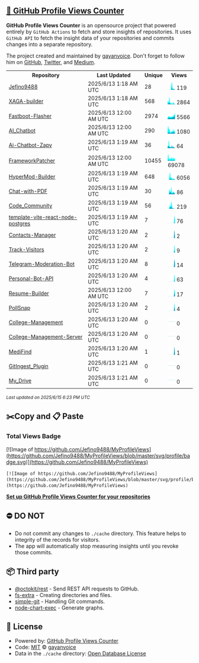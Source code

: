 ## [🚀 GitHub Profile Views Counter](https://github.com/gayanvoice/github-profile-views-counter)
**GitHub Profile Views Counter** is an opensource project that powered entirely by  `GitHub Actions` to fetch and store insights of repositories.
It uses `GitHub API` to fetch the insight data of your repositories and commits changes into a separate repository.

The project created and maintained by [gayanvoice](https://github.com/gayanvoice). Don't forget to follow him on [GitHub](https://github.com/gayanvoice), [Twitter](https://twitter.com/gayanvoice), and [Medium](https://gayanvoice.medium.com/).

<table>
	<tr>
		<th>
			Repository
		</th>
		<th>
			Last Updated
		</th>
		<th>
			Unique
		</th>
		<th>
			Views
		</th>
	</tr>
	<tr>
		<td>
			<a href="https://github.com/Jefino9488/MyProfileViews/tree/master/readme/909767323/year.md">
				Jefino9488
			</a>
		</td>
		<td>
			2025/6/13 1:18 AM UTC
		</td>
		<td>
			28
		</td>
		<td>
			<img alt="Response time graph" src="https://github.com/Jefino9488/MyProfileViews/raw/master/graph/909767323/small/year.png" height="20"> 119
		</td>
	</tr>
	<tr>
		<td>
			<a href="https://github.com/Jefino9488/MyProfileViews/tree/master/readme/731266814/year.md">
				XAGA-builder
			</a>
		</td>
		<td>
			2025/6/13 1:18 AM UTC
		</td>
		<td>
			568
		</td>
		<td>
			<img alt="Response time graph" src="https://github.com/Jefino9488/MyProfileViews/raw/master/graph/731266814/small/year.png" height="20"> 2864
		</td>
	</tr>
	<tr>
		<td>
			<a href="https://github.com/Jefino9488/MyProfileViews/tree/master/readme/725181807/year.md">
				Fastboot-Flasher
			</a>
		</td>
		<td>
			2025/6/13 12:00 AM UTC
		</td>
		<td>
			2974
		</td>
		<td>
			<img alt="Response time graph" src="https://github.com/Jefino9488/MyProfileViews/raw/master/graph/725181807/small/year.png" height="20"> 5566
		</td>
	</tr>
	<tr>
		<td>
			<a href="https://github.com/Jefino9488/MyProfileViews/tree/master/readme/809072585/year.md">
				AI_Chatbot
			</a>
		</td>
		<td>
			2025/6/13 12:00 AM UTC
		</td>
		<td>
			290
		</td>
		<td>
			<img alt="Response time graph" src="https://github.com/Jefino9488/MyProfileViews/raw/master/graph/809072585/small/year.png" height="20"> 1080
		</td>
	</tr>
	<tr>
		<td>
			<a href="https://github.com/Jefino9488/MyProfileViews/tree/master/readme/576673217/year.md">
				Ai-Chatbot-Zapy
			</a>
		</td>
		<td>
			2025/6/13 1:19 AM UTC
		</td>
		<td>
			36
		</td>
		<td>
			<img alt="Response time graph" src="https://github.com/Jefino9488/MyProfileViews/raw/master/graph/576673217/small/year.png" height="20"> 64
		</td>
	</tr>
	<tr>
		<td>
			<a href="https://github.com/Jefino9488/MyProfileViews/tree/master/readme/817866375/year.md">
				FrameworkPatcher
			</a>
		</td>
		<td>
			2025/6/13 12:00 AM UTC
		</td>
		<td>
			10455
		</td>
		<td>
			<img alt="Response time graph" src="https://github.com/Jefino9488/MyProfileViews/raw/master/graph/817866375/small/year.png" height="20"> 69078
		</td>
	</tr>
	<tr>
		<td>
			<a href="https://github.com/Jefino9488/MyProfileViews/tree/master/readme/861015899/year.md">
				HyperMod-Builder
			</a>
		</td>
		<td>
			2025/6/13 1:19 AM UTC
		</td>
		<td>
			648
		</td>
		<td>
			<img alt="Response time graph" src="https://github.com/Jefino9488/MyProfileViews/raw/master/graph/861015899/small/year.png" height="20"> 6056
		</td>
	</tr>
	<tr>
		<td>
			<a href="https://github.com/Jefino9488/MyProfileViews/tree/master/readme/852378135/year.md">
				Chat-with-PDF
			</a>
		</td>
		<td>
			2025/6/13 1:19 AM UTC
		</td>
		<td>
			30
		</td>
		<td>
			<img alt="Response time graph" src="https://github.com/Jefino9488/MyProfileViews/raw/master/graph/852378135/small/year.png" height="20"> 86
		</td>
	</tr>
	<tr>
		<td>
			<a href="https://github.com/Jefino9488/MyProfileViews/tree/master/readme/840378371/year.md">
				Code_Community
			</a>
		</td>
		<td>
			2025/6/13 1:19 AM UTC
		</td>
		<td>
			56
		</td>
		<td>
			<img alt="Response time graph" src="https://github.com/Jefino9488/MyProfileViews/raw/master/graph/840378371/small/year.png" height="20"> 219
		</td>
	</tr>
	<tr>
		<td>
			<a href="https://github.com/Jefino9488/MyProfileViews/tree/master/readme/988227010/year.md">
				template-vite-react-node-postgres
			</a>
		</td>
		<td>
			2025/6/13 1:19 AM UTC
		</td>
		<td>
			7
		</td>
		<td>
			<img alt="Response time graph" src="https://github.com/Jefino9488/MyProfileViews/raw/master/graph/988227010/small/year.png" height="20"> 76
		</td>
	</tr>
	<tr>
		<td>
			<a href="https://github.com/Jefino9488/MyProfileViews/tree/master/readme/987506046/year.md">
				Contacts-Manager
			</a>
		</td>
		<td>
			2025/6/13 1:20 AM UTC
		</td>
		<td>
			2
		</td>
		<td>
			<img alt="Response time graph" src="https://github.com/Jefino9488/MyProfileViews/raw/master/graph/987506046/small/year.png" height="20"> 2
		</td>
	</tr>
	<tr>
		<td>
			<a href="https://github.com/Jefino9488/MyProfileViews/tree/master/readme/983542063/year.md">
				Track-Visitors
			</a>
		</td>
		<td>
			2025/6/13 1:20 AM UTC
		</td>
		<td>
			2
		</td>
		<td>
			<img alt="Response time graph" src="https://github.com/Jefino9488/MyProfileViews/raw/master/graph/983542063/small/year.png" height="20"> 9
		</td>
	</tr>
	<tr>
		<td>
			<a href="https://github.com/Jefino9488/MyProfileViews/tree/master/readme/982272617/year.md">
				Telegram-Moderation-Bot
			</a>
		</td>
		<td>
			2025/6/13 1:20 AM UTC
		</td>
		<td>
			8
		</td>
		<td>
			<img alt="Response time graph" src="https://github.com/Jefino9488/MyProfileViews/raw/master/graph/982272617/small/year.png" height="20"> 14
		</td>
	</tr>
	<tr>
		<td>
			<a href="https://github.com/Jefino9488/MyProfileViews/tree/master/readme/980155167/year.md">
				Personal-Bot-API
			</a>
		</td>
		<td>
			2025/6/13 1:20 AM UTC
		</td>
		<td>
			4
		</td>
		<td>
			<img alt="Response time graph" src="https://github.com/Jefino9488/MyProfileViews/raw/master/graph/980155167/small/year.png" height="20"> 63
		</td>
	</tr>
	<tr>
		<td>
			<a href="https://github.com/Jefino9488/MyProfileViews/tree/master/readme/936421590/year.md">
				Resume-Builder
			</a>
		</td>
		<td>
			2025/6/13 12:00 AM UTC
		</td>
		<td>
			7
		</td>
		<td>
			<img alt="Response time graph" src="https://github.com/Jefino9488/MyProfileViews/raw/master/graph/936421590/small/year.png" height="20"> 17
		</td>
	</tr>
	<tr>
		<td>
			<a href="https://github.com/Jefino9488/MyProfileViews/tree/master/readme/952701570/year.md">
				PollSnap
			</a>
		</td>
		<td>
			2025/6/13 1:20 AM UTC
		</td>
		<td>
			2
		</td>
		<td>
			<img alt="Response time graph" src="https://github.com/Jefino9488/MyProfileViews/raw/master/graph/952701570/small/year.png" height="20"> 4
		</td>
	</tr>
	<tr>
		<td>
			<a href="https://github.com/Jefino9488/MyProfileViews/tree/master/readme/950840636/year.md">
				College-Management
			</a>
		</td>
		<td>
			2025/6/13 1:20 AM UTC
		</td>
		<td>
			0
		</td>
		<td>
			<img alt="Response time graph" src="https://github.com/Jefino9488/MyProfileViews/raw/master/graph/950840636/small/year.png" height="20"> 0
		</td>
	</tr>
	<tr>
		<td>
			<a href="https://github.com/Jefino9488/MyProfileViews/tree/master/readme/936473003/year.md">
				College-Management-Server
			</a>
		</td>
		<td>
			2025/6/13 1:20 AM UTC
		</td>
		<td>
			0
		</td>
		<td>
			<img alt="Response time graph" src="https://github.com/Jefino9488/MyProfileViews/raw/master/graph/936473003/small/year.png" height="20"> 0
		</td>
	</tr>
	<tr>
		<td>
			<a href="https://github.com/Jefino9488/MyProfileViews/tree/master/readme/943031534/year.md">
				MediFind
			</a>
		</td>
		<td>
			2025/6/13 1:20 AM UTC
		</td>
		<td>
			1
		</td>
		<td>
			<img alt="Response time graph" src="https://github.com/Jefino9488/MyProfileViews/raw/master/graph/943031534/small/year.png" height="20"> 1
		</td>
	</tr>
	<tr>
		<td>
			<a href="https://github.com/Jefino9488/MyProfileViews/tree/master/readme/922800420/year.md">
				GitIngest_Plugin
			</a>
		</td>
		<td>
			2025/6/13 1:21 AM UTC
		</td>
		<td>
			0
		</td>
		<td>
			<img alt="Response time graph" src="https://github.com/Jefino9488/MyProfileViews/raw/master/graph/922800420/small/year.png" height="20"> 0
		</td>
	</tr>
	<tr>
		<td>
			<a href="https://github.com/Jefino9488/MyProfileViews/tree/master/readme/917798545/year.md">
				My_Drive
			</a>
		</td>
		<td>
			2025/6/13 1:21 AM UTC
		</td>
		<td>
			0
		</td>
		<td>
			<img alt="Response time graph" src="https://github.com/Jefino9488/MyProfileViews/raw/master/graph/917798545/small/year.png" height="20"> 0
		</td>
	</tr>
</table>

<small><i>Last updated on 2025/6/15 6:23 PM UTC</i></small>

## ✂️Copy and 📋 Paste
### Total Views Badge
[![Image of https://github.com/Jefino9488/MyProfileViews](https://github.com/Jefino9488/MyProfileViews/blob/master/svg/profile/badge.svg)](https://github.com/Jefino9488/MyProfileViews)

```readme
[![Image of https://github.com/Jefino9488/MyProfileViews](https://github.com/Jefino9488/MyProfileViews/blob/master/svg/profile/badge.svg)](https://github.com/Jefino9488/MyProfileViews)
```
[**Set up GitHub Profile Views Counter for your repositories**](https://github.com/gayanvoice/github-profile-views-counter)
## ⛔ DO NOT
- Do not commit any changes to `./cache` directory. This feature helps to integrity of the records for visitors.
- The app will automatically stop measuring insights until you revoke those commits.
## 📦 Third party

- [@octokit/rest](https://www.npmjs.com/package/@octokit/rest) - Send REST API requests to GitHub.
- [fs-extra](https://www.npmjs.com/package/fs-extra) - Creating directories and files.
- [simple-git](https://www.npmjs.com/package/simple-git) - Handling Git commands.
- [node-chart-exec](https://www.npmjs.com/package/node-chart-exec) - Generate graphs.
## 📄 License
- Powered by: [GitHub Profile Views Counter](https://github.com/gayanvoice/github-profile-views-counter)
- Code: [MIT](./LICENSE) © [gayanvoice](https://github.com/gayanvoice)
- Data in the `./cache` directory: [Open Database License](https://opendatacommons.org/licenses/odbl/1-0/)